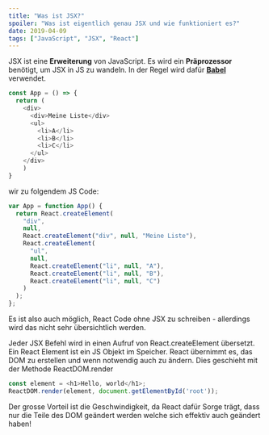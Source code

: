 ```yaml
---
title: "Was ist JSX?"
spoiler: "Was ist eigentlich genau JSX und wie funktioniert es?"
date: 2019-04-09
tags: ["JavaScript", "JSX", "React"]
---
```


JSX ist eine **Erweiterung** von JavaScript. Es wird ein **Präprozessor** benötigt, um JSX in JS zu wandeln. In der Regel wird dafür **[Babel](https://babeljs.io/)** verwendet.

```javascript
const App = () => {
  return (
    <div>
      <div>Meine Liste</div>
      <ul>
        <li>A</li>
        <li>B</li>
        <li>C</li>
      </ul>
    </div>
    )
}
```

wir zu folgendem JS Code:

```javascript
var App = function App() {
  return React.createElement(
    "div",
    null,
    React.createElement("div", null, "Meine Liste"),
    React.createElement(
      "ul",
      null,
      React.createElement("li", null, "A"),
      React.createElement("li", null, "B"),
      React.createElement("li", null, "C")
    )
  );
};
```

Es ist also auch möglich, React Code ohne JSX zu schreiben - allerdings wird das nicht sehr übersichtlich werden.

Jeder JSX Befehl wird in einen Aufruf von React.createElement übersetzt. Ein React Element ist ein JS Objekt im Speicher. React übernimmt es, das DOM zu erstellen und wenn notwendig auch zu ändern. Dies geschieht mit der Methode ReactDOM.render

```javascript
const element = <h1>Hello, world</h1>;
ReactDOM.render(element, document.getElementById('root'));
```

Der grosse Vorteil ist die Geschwindigkeit, da React dafür Sorge trägt, dass nur die Teile des DOM geändert werden welche sich effektiv auch geändert haben!


